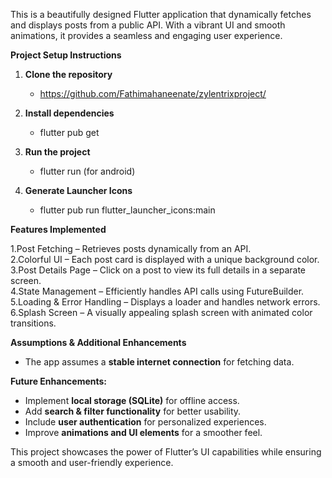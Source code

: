 This is a beautifully designed Flutter application that dynamically fetches and displays posts from a public API. With a vibrant UI and smooth animations, it provides a seamless and engaging user experience.
 
**Project Setup Instructions**

1. **Clone the repository**  
    - https://github.com/Fathimahaneenate/zylentrixproject/
      
2. **Install dependencies**  
    - flutter pub get
      
3. **Run the project**  
    - flutter run (for android)
   
4. **Generate Launcher Icons**  
    - flutter pub run flutter_launcher_icons:main
   
 **Features Implemented**
 
 1.Post Fetching – Retrieves posts dynamically from an API.  
 2.Colorful UI – Each post card is displayed with a unique background color.  
 3.Post Details Page – Click on a post to view its full details in a separate screen.  
 4.State Management – Efficiently handles API calls using FutureBuilder.  
 5.Loading & Error Handling – Displays a loader and handles network errors.  
 6.Splash Screen – A visually appealing splash screen with animated color transitions.  

 **Assumptions & Additional Enhancements**
- The app assumes a **stable internet connection** for fetching data.
   
 **Future Enhancements:**  
  - Implement **local storage (SQLite)** for offline access.  
  - Add **search & filter functionality** for better usability.  
  - Include **user authentication** for personalized experiences.  
  - Improve **animations and UI elements** for a smoother feel.  

This project showcases the power of Flutter’s UI capabilities while ensuring a smooth and user-friendly experience. 


